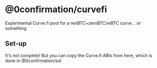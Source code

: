 # @0confirmation/curvefi

Experimental Curve.fi pool for a renBTC+zeroBTC/wBTC curve .. or something

## Set-up

It's not complete! But you can copy the Curve.fi ABIs from here, which is done in @0confirmation/sol
